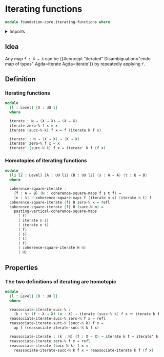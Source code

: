 # Iterating functions

```agda
module foundation-core.iterating-functions where
```

<details><summary>Imports</summary>

```agda
open import elementary-number-theory.natural-numbers

open import foundation.action-on-identifications-functions
open import foundation.universe-levels

open import foundation-core.commuting-squares-of-maps
open import foundation-core.function-types
open import foundation-core.homotopies
open import foundation-core.identity-types
```

</details>

## Idea

Any map `f : X → X` can be
{{#concept "iterated" Disambiguation="endo map of types" Agda=iterate Agda=iterate'}}
by repeatedly applying `f`.

## Definition

### Iterating functions

```agda
module _
  {l : Level} {X : UU l}
  where

  iterate : ℕ → (X → X) → (X → X)
  iterate zero-ℕ f x = x
  iterate (succ-ℕ k) f x = f (iterate k f x)

  iterate' : ℕ → (X → X) → (X → X)
  iterate' zero-ℕ f x = x
  iterate' (succ-ℕ k) f x = iterate' k f (f x)
```

### Homotopies of iterating functions

```agda
module _
  {l1 l2 : Level} {A : UU l1} {B : UU l2} (s : A → A) (t : B → B)
  where

  coherence-square-iterate :
    {f : A → B} (H : coherence-square-maps f s t f) →
    (n : ℕ) → coherence-square-maps f (iterate n s) (iterate n t) f
  coherence-square-iterate {f} H zero-ℕ x = refl
  coherence-square-iterate {f} H (succ-ℕ n) =
    pasting-vertical-coherence-square-maps
      ( f)
      ( iterate n s)
      ( iterate n t)
      ( f)
      ( s)
      ( t)
      ( f)
      ( coherence-square-iterate H n)
      ( H)
```

## Properties

### The two definitions of iterating are homotopic

```agda
module _
  {l : Level} {X : UU l}
  where

  reassociate-iterate-succ-ℕ :
    (k : ℕ) (f : X → X) (x : X) → iterate (succ-ℕ k) f x ＝ iterate k f (f x)
  reassociate-iterate-succ-ℕ zero-ℕ f x = refl
  reassociate-iterate-succ-ℕ (succ-ℕ k) f x =
    ap f (reassociate-iterate-succ-ℕ k f x)

  reassociate-iterate : (k : ℕ) (f : X → X) → iterate k f ~ iterate' k f
  reassociate-iterate zero-ℕ f x = refl
  reassociate-iterate (succ-ℕ k) f x =
    reassociate-iterate-succ-ℕ k f x ∙ reassociate-iterate k f (f x)
```
